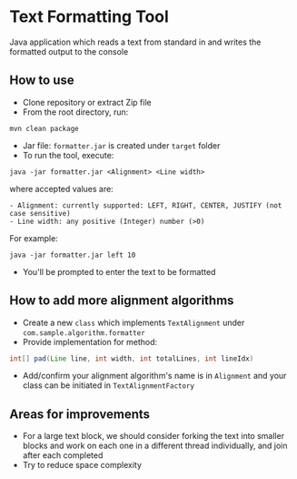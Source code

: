 # Text Formatting Tool
Java application which reads a text from standard in and writes the formatted output to the console

## How to use
- Clone repository or extract Zip file
- From the root directory, run:
```shell script
mvn clean package
``` 
- Jar file: `formatter.jar` is created under `target` folder
- To run the tool, execute:
```shell script
java -jar formatter.jar <Alignment> <Line width>
``` 
where accepted values are:
```text
- Alignment: currently supported: LEFT, RIGHT, CENTER, JUSTIFY (not case sensitive)
- Line width: any positive (Integer) number (>0)  
```
For example:
```shell script
java -jar formatter.jar left 10
```

- You'll be prompted to enter the text to be formatted

## How to add more alignment algorithms
- Create a new `class` which implements `TextAlignment` under `com.sample.algorithm.formatter`
- Provide implementation for method:
```java
int[] pad(Line line, int width, int totalLines, int lineIdx)
```
- Add/confirm your alignment algorithm's name is in `Alignment` and your class can be initiated in `TextAlignmentFactory`

## Areas for improvements
- For a large text block, we should consider forking the text into smaller blocks and work on each one in a different thread individually, and join after each completed
- Try to reduce space complexity
